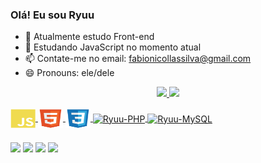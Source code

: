### Olá! Eu sou Ryuu

- 🔭 Atualmente estudo Front-end
- 🌱 Estudando JavaScript no momento atual
- 📫 Contate-me no email: fabionicollassilva@gmail.com
- 😄 Pronouns: ele/dele

<div align="center">
  <a href="https://github.com/RyuuDev-12">
  <img height="180em" src="https://github-readme-stats.vercel.app/api?username=RyuuDev-12&show_icons=true&theme=dark&include_all_commits=true&count_private=true"/>
  <img height="180em" src="https://github-readme-stats.vercel.app/api/top-langs/?username=RyuuDev-12&layout=compact&langs_count=7&theme=dark"/>
</div>
<div style="display: inline_block"><br>
  <img align="center" alt="Ryuu-Js" height="30" width="40" src="https://raw.githubusercontent.com/devicons/devicon/master/icons/javascript/javascript-plain.svg">
  <img align="center" alt="Ryuu-HTML" height="30" width="40" src="https://raw.githubusercontent.com/devicons/devicon/master/icons/html5/html5-original.svg">
  <img align="center" alt="Ryuu-CSS" height="30" width="40" src="https://raw.githubusercontent.com/devicons/devicon/master/icons/css3/css3-original.svg">
  <img align="center" alt="Ryuu-PHP" height="40" width="50" src="https://cdn.jsdelivr.net/gh/devicons/devicon/icons/php/php-plain.svg"/>
  <img align="center" alt="Ryuu-MySQL" height="60" width="70" src="https://cdn.jsdelivr.net/gh/devicons/devicon/icons/mysql/mysql-plain-wordmark.svg" />
</div>
  
  ###
 
<div> 
  <a href="https://www.youtube.com/channel/UCRsSNEfaKEEksluG5L0d8zw" target="_blank"><img src="https://img.shields.io/badge/YouTube-FF0000?style=for-the-badge&logo=youtube&logoColor=white" target="_blank"></a>
  <a href="https://instagram.com/ryuuz4kiii" target="_blank"><img src="https://img.shields.io/badge/-Instagram-%23E4405F?style=for-the-badge&logo=instagram&logoColor=white" target="_blank"></a>
 <a href="https://discord.gg/wagxzStdcR" target="_blank"><img src="https://img.shields.io/badge/Discord-7289DA?style=for-the-badge&logo=discord&logoColor=white" target="_blank"></a> 
  <a href = "mailto:favionicollassilva@gmail.com"><img src="https://img.shields.io/badge/-Gmail-%23333?style=for-the-badge&logo=gmail&logoColor=white" target="_blank"></a>
</div>
